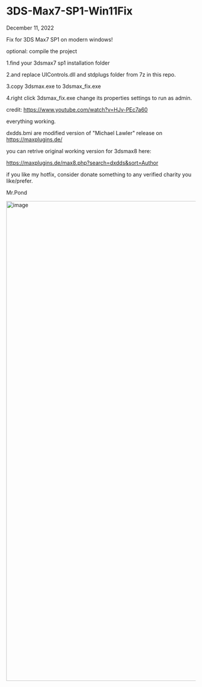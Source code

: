 # 3DS-Max7-SP1-Win11Fix

December 11, 2022 

Fix for 3DS Max7 SP1 on modern windows!

optional: compile the project

1.find your 3dsmax7 sp1 installation folder

2.and replace UIControls.dll and stdplugs folder from 7z in this repo.

3.copy 3dsmax.exe to 3dsmax_fix.exe

4.right click 3dsmax_fix.exe change its properties settings to run as admin.

credit: https://www.youtube.com/watch?v=HJv-PEc7a60


everything working.


dxdds.bmi are modified version of "Michael Lawler" release on https://maxplugins.de/

you can retrive original working version for 3dsmax8 here:

https://maxplugins.de/max8.php?search=dxdds&sort=Author

if you like my hotfix, consider donate something to any verified charity you like/prefer.

Mr.Pond

<img width="1273" alt="image" src="https://user-images.githubusercontent.com/18654771/206878220-75432b9c-927e-4b65-8701-3a625e56caa2.png">
